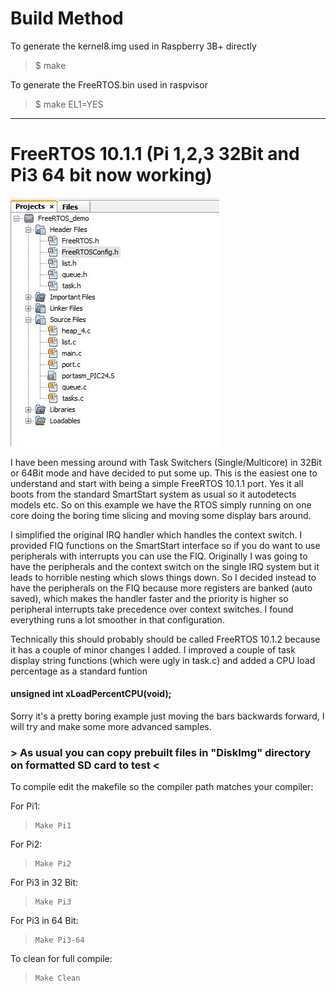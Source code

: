# Build Method
To generate the kernel8.img used in Raspberry 3B+ directly
> $ make 

To generate the FreeRTOS.bin used in raspvisor
> $ make EL1=YES

---

# FreeRTOS 10.1.1 (Pi 1,2,3 32Bit and Pi3 64 bit now working)
![](https://github.com/LdB-ECM/Docs_and_Images/blob/master/Images/FreeRTOS.jpg?raw=true)
>
I have been messing around with Task Switchers (Single/Multicore) in 32Bit or 64Bit mode and have decided to put some up. This is the easiest one to understand and start with being a simple FreeRTOS 10.1.1 port. Yes it all boots from the standard SmartStart system as usual so it autodetects models etc.  So on this example we have the RTOS simply running on one core doing the boring time slicing and moving some display bars around. 
>
I simplified the original IRQ handler which handles the context switch. I provided FIQ functions on the SmartStart interface so if you do want to use peripherals with interrupts you can use the FIQ. Originally I was going to have the peripherals and the context switch on the single IRQ system but it leads to horrible nesting which slows things down. So I decided instead to have the peripherals on the FIQ because more registers are banked (auto saved), which makes the handler faster and the priority is higher so peripheral interrupts take precedence over context switches. I found everything runs a lot smoother in that configuration.  
>
Technically this should probably should be called FreeRTOS 10.1.2 because it has a couple of minor changes I added. I improved a couple of task display string functions (which were ugly in task.c) and added a CPU load percentage as a standard funtion
#### unsigned int xLoadPercentCPU(void);
>
Sorry it's a pretty boring example just moving the bars backwards forward, I will try and make some more advanced samples.
>
### > As usual you can copy prebuilt files in "DiskImg" directory on formatted SD card to test <

To compile edit the makefile so the compiler path matches your compiler:
>
For Pi1: 
>     Make Pi1
For Pi2:
>     Make Pi2
For Pi3 in 32 Bit:
>     Make Pi3
For Pi3 in 64 Bit:
>     Make Pi3-64     
     
To clean for full compile:     
>     Make Clean
     


